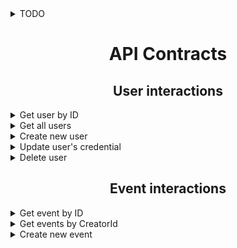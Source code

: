 <details>
    <summary> TODO </summary>
- [ ] Обновить документацию
- [ ] Добавить функционал для работы с тэгами (для пользователя тоже)
- [x] Добавить функционал для добавления пользователя к событию
- [ ] Переделать временной функционал (через расписание, а не таймстампы)
- [ ] Глобальные события ? Добавить дополнительное boolean поле - для удобства поиска. Глобальным считается событие в пределах города, например, или страны
- [ ] Сделать регистрацию по номеру телефона. Добавить поле номера + статус пользователя. Если пользователь банится в случае каких-либо нарушений, то он просто помечается в базе и повторная регистрация невозможна.
</details>

<b>
    <h1 align="center"> API Contracts </h1>
</b>

<b>
    <h2 align="center"> User interactions </h2>
</b>

<details>
    <summary> Get user by ID </summary>
    <p> Request: GET to <i>APPLICATION_URL/users/{id}</i>
    <p> Successful response example:
    <pre>
    {
        "id": "584f063a20379b0b84cd2b1c",
        "forename": "UserFirstName",
        "surname": "UserLastName",
        "email": "user.email@mail.com",
        "token": "phone_token_for_push"
    }
    </pre>
</details>

<details>
    <summary> Get all users </summary>
    <p> Request: GET to <i>APPLICATION_URL/users</i>
    <p> Successful response example:
    <pre>
    [
        {
            "id": "584f061820379b0b84cd2b1b",
            "forename": "UserFirstName1",
            "surname": "UserLastName1",
            "email": "user1.email@mail.com",
            "token": "phone_token_for_push1"
        },
        {
            "id": "584f063a20379b0b84cd2b1c",
            "forename": "UserFirstName2",
            "surname": "UserLastName2",
            "email": "user2.email@mail.com",
            "token": "phone_token_for_push2"
        },
        {
            "id": "584f066a20379b0b84cd2b1d",
            "forename": "UserFirstName3",
            "surname": "UserLastName3",
            "email": "user3.email@mail.com",
            "token": "phone_token_for_push3"
        }
    ]
    </pre>
</details>

<details>
    <summary> Create new user </summary>
    <p> Request : POST to <i>APPLICATION_URL/users</i>:
    <pre>
    {
        "forename":"UserFirstName",
    	"surname":"UserLastName",
    	"email":"user.email@mail.com",
    	"token":"phone_token_for_push"
    }
    </pre>
    <p> Successful response example:
    <pre>
    HTTP Status: 201
    {
        "id": "5850038a444482331830ecfe",
        "forename": "UserFirstName",
        "surname": "UserLastName",
        "email": "user.email@mail.com",
        "token": "phone_token_for_push"
    }
    </pre>
    <p> Unsuccessful response example:
    <pre>
    HTTP Status: 409 (Conflict)
    {
        "message": "Rejected. User with given email address has already been registered"
    }
    </pre>
</details>

<details>
    <summary> Update user's credential </summary>
    <p> Request : PATCH to <i>APPLICATION_URL/users/{id}</i>:
    <pre>
    {
        "id":"5850038a444482331830ecfe",
        "forename":"UserFirstName",
        "surname":"UserLastName",
        "email":"new.user.email@mail.com",
        "token":"phone_token_for_push"
    }
    </pre>
    <p> Successful response example:
    <pre>
    HTTP Status: 200
    {
        "id":"5850038a444482331830ecfe",
        "forename":"UserFirstName",
        "surname":"UserLastName",
        "email":"new.user.email@mail.com",
        "token":"phone_token_for_push"
    }
    </pre>
</details>

<details>
    <summary> Delete user </summary>
    <p> Request: DELETE to <i>APPLICATION_URL/users/{id}</i>
    <p> Successful response example:
    <pre>
    HTTP Status: 200
    </pre>
</details>

<b>
    <h2 align="center">Event interactions</h2>
</b>

<details>
    <summary> Get event by ID </summary>
    <p> Request: GET to <i>APPLICATION_URL/events/{id}</i>
    <p> Successful response example:
    <pre>
    {
        "id": "584f063a20379b0b84cd2b1c",
        "forename": "UserFirstName",
        "surname": "UserLastName",
        "email": "user.email@mail.com",
        "token": "phone_token_for_push"
    }
    </pre>
</details>

<details>
    <summary> Get events by CreatorId </summary>
    <p> Request: GET to <i>APPLICATION_URL/events/creator/{creatorId}</i>
    <p> Successful response example:
    <pre>
    {
    }
    </pre>
</details>

<details>
    <summary> Create new event </summary>
    <p> Request: POST to <i>APPLICATION_URL/events</i>
    <pre>
    {
        "title":"EPAM Smoking Party",
        "creatorId":"584f061820379b0b84cd2b1b",
        "lat":"52.404999",
        "lon":"30.921104",
        "eventTime":
    }
    </pre>
    <p> Successful response example:
    <pre>
    {
    }
    </pre>
</details>